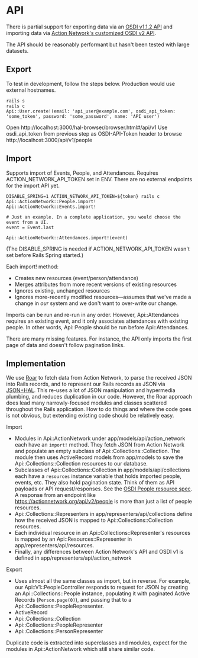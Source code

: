 API
===

There is partial support for exporting data via an [OSDI v1.1.2 API](http://opensupporter.github.io/osdi-docs/) and importing data via [Action Network's customized OSDI v2 API](https://actionnetwork.org/docs/).

The API should be reasonably performant but hasn't been tested with large datasets.

Export
------
To test in development, follow the steps below. Production would use external hostnames.

```
rails s
rails c
Api::User.create!(email: 'api_user@example.com', osdi_api_token: 'some_token', password: 'some_password', name: 'API user')
```

Open http://localhost:3000/hal-browser/browser.html#/api/v1
Use osdi_api_token from previous step as OSDI-API-Token header to browse http://localhost:3000/api/v1/people

Import
------
Supports import of Events, People, and Attendances. Requires ACTION_NETWORK_API_TOKEN set in ENV. There are no external endpoints for the import API yet.

```
DISABLE_SPRING=1 ACTION_NETWORK_API_TOKEN=${token} rails c
Api::ActionNetwork::People.import!
Api::ActionNetwork::Events.import!

# Just an example. In a complete application, you would choose the event from a UI.
event = Event.last

Api::ActionNetwork::Attendances.import!(event)
```

(The DISABLE_SPRING is needed if ACTION_NETWORK_API_TOKEN wasn't set before Rails Spring started.)

Each import! method:
 * Creates new resources (event/person/attendance)
 * Merges attributes from more recent versions of existing resources
 * Ignores existing, unchanged resources
 * Ignores more-recently modified resources—assumes that we've made a change in _our_ system and we don't want to over-write our change.

Imports can be run and re-run in any order. However, Api::Attendances requires an existing event, and it only associates attendances with existing people. In other words, Api::People should be run before Api::Attendances.

There are many missing features. For instance, the API only imports the first page of data and doesn't follow pagination links.

Implementation
--------------
We use [Roar](https://github.com/trailblazer/roar) to fetch data from Action Network, to parse the received JSON into Rails records, and to represent our Rails records as JSON via [JSON+HAL](http://tools.ietf.org/html/draft-kelly-json-hal-05). This re-uses a lot of JSON manipulation and hypermedia plumbing, and reduces duplication in our code. However, the Roar approach does lead many narrowly-focused modules and classes scattered throughout the Rails application. How to do things and where the code goes is not obvious, but extending existing code should be relatively easy.

Import
* Modules in Api::ActionNetwork under app/models/api/action_network each have an `import!` method. They fetch JSON from Action Network and populate an empty subclass of Api::Collections::Collection. The module then uses ActiveRecord models from app/models to save the Api::Collections::Collection resources to our database.
* Subclasses of Api::Collections::Collection in app/models/api/collections each have a `resources` instance variable that holds imported people, events, etc. They also hold pagination state. Think of them as API payloads or API request/responses. See the [OSDI People resource spec](http://opensupporter.github.io/osdi-docs/people.html). A response from an endpoint like https://actionnetwork.org/api/v2/people is more than just a list of people resources.
* Api::Collections::Representers in app/representers/api/collections define how the received JSON is mapped to Api::Collections::Collection resources.
* Each individual resource in an Api::Collections::Representer's resources is mapped by an Api::Resources::Representer in app/representers/api/resources.
* Finally, any differences between Action Network's API and OSDI v1 is defined in app/representers/api/action_network

Export
* Uses almost all the same classes as import, but in reverse. For example, our Api::V1::PeopleController responds to request for JSON by creating an Api::Collections::People instance, populating it with paginated Active Records (`Person.page(0)`), and passing that to a Api::Collections::PeopleRepresenter.
* ActiveRecord
* Api::Collections::Collection
* Api::Collections::PeopleRepresenter
* Api::Collections::PersonRepresenter

Duplicate code is extracted into superclasses and modules, expect for the modules in Api::ActionNetwork which still share similar code.
